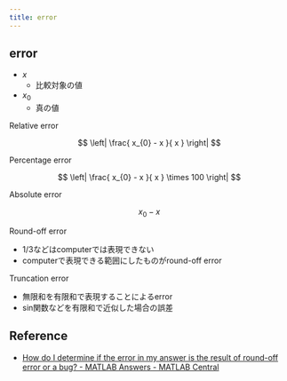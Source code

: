 ```yaml
---
title: error
---
```


## error
* $x$
    * 比較対象の値
* $x_{0}$
    * 真の値

Relative error

$$
    \left|
        \frac{
            x_{0} - x
        }{
            x
        }
    \right|
$$

Percentage error

$$
    \left|
        \frac{
            x_{0} - x
        }{
            x
        }
        \times
        100
    \right|
$$

Absolute error

$$
    x_{0} - x
$$

Round-off error

* 1/3などはcomputerでは表現できない
* computerで表現できる範囲にしたものがround-off error

Truncation error

* 無限和を有限和で表現することによるerror
* sin関数などを有限和で近似した場合の誤差


## Reference
* [How do I determine if the error in my answer is the result of round-off error or a bug? - MATLAB Answers - MATLAB Central](https://jp.mathworks.com/matlabcentral/answers/102419-how-do-i-determine-if-the-error-in-my-answer-is-the-result-of-round-off-error-or-a-bug)

